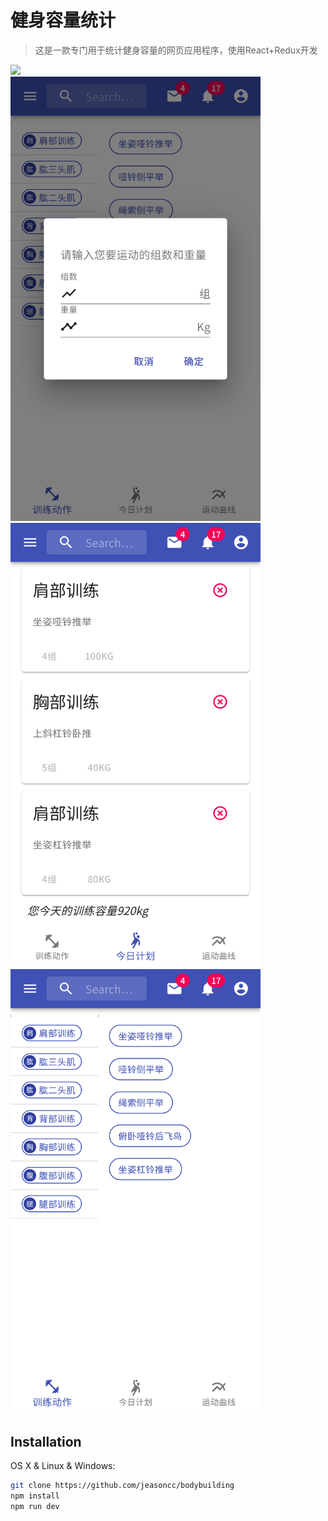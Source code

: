 # 健身容量统计
> 这是一款专门用于统计健身容量的网页应用程序，使用React+Redux开发

<img src="https://github.com/jeasoncc/bodybuilding/blob/master/introduce/screenShort/2.png"  width="" height="400" />
<br>
<img src="https://github.com/jeasoncc/bodybuilding/blob/master/introduce/screenShort/1.png"  width="400" height="" />
<br>
<img src="https://github.com/jeasoncc/bodybuilding/blob/master/introduce/screenShort/3.png"  width="400" height="" />
<br>
<img src="https://github.com/jeasoncc/bodybuilding/blob/master/introduce/screenShort/4.png"  width="400" height="" />





## Installation

OS X & Linux & Windows:

```sh
git clone https://github.com/jeasoncc/bodybuilding
npm install
npm run dev
```


